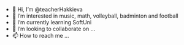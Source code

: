 - 👋 Hi, I’m @teacherHakkieva
- 👀 I’m interested in music, math, volleyball, badminton and football
- 🌱 I’m currently learning SoftUni
- 💞️ I’m looking to collaborate on ...
- 📫 How to reach me ...

<!---
teacherHakkieva/teacherHakkieva is a ✨ special ✨ repository because its `README.md` (this file) appears on your GitHub profile.
You can click the Preview link to take a look at your changes.
--->
